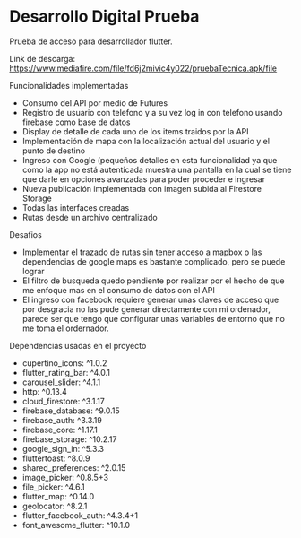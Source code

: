 # Desarrollo Digital Prueba
Prueba de acceso para desarrollador flutter.

Link de descarga: https://www.mediafire.com/file/fd6j2mivic4y022/pruebaTecnica.apk/file

Funcionalidades implementadas

- Consumo del API por medio de Futures
- Registro de usuario con telefono y a su vez log in con telefono usando firebase como base de datos
- Display de detalle de cada uno de los items traidos por la API
- Implementación de mapa con la localización actual del usuario y el punto de destino
- Ingreso con Google (pequeños detalles en esta funcionalidad ya que como la app no está autenticada muestra una pantalla en la cual se tiene que darle en opciones avanzadas para poder proceder e ingresar
- Nueva publicación implementada con imagen subida al Firestore Storage
- Todas las interfaces creadas
- Rutas desde un archivo centralizado

Desafios

- Implementar el trazado de rutas sin tener acceso a mapbox o las dependencias de google maps es bastante complicado, pero se puede lograr
- El filtro de busqueda quedo pendiente por realizar por el hecho de que me enfoque mas en el consumo de datos con el API
- El ingreso con facebook requiere generar unas claves de acceso que por desgracia no las pude generar directamente con mi ordenador, parece ser que tengo que configurar unas variables de entorno que no me toma el ordernador.

Dependencias usadas en el proyecto

- cupertino_icons: ^1.0.2
- flutter_rating_bar: ^4.0.1
- carousel_slider: ^4.1.1
- http: ^0.13.4
- cloud_firestore: ^3.1.17
- firebase_database: ^9.0.15
- firebase_auth: ^3.3.19
- firebase_core: ^1.17.1
- firebase_storage: ^10.2.17
- google_sign_in: ^5.3.3
- fluttertoast: ^8.0.9
- shared_preferences: ^2.0.15
- image_picker: ^0.8.5+3
- file_picker: ^4.6.1
- flutter_map: ^0.14.0
- geolocator: ^8.2.1
- flutter_facebook_auth: ^4.3.4+1
- font_awesome_flutter: ^10.1.0 


